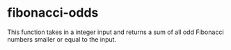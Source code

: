 # fibonacci-odds
This function takes in a integer input and returns a sum of all odd Fibonacci numbers smaller or equal to the input.
